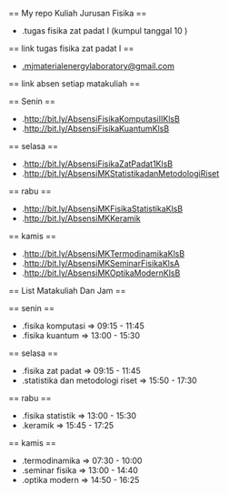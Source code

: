 == My repo Kuliah Jurusan Fisika ==

* .tugas fisika zat padat I (kumpul tanggal 10 )

== link tugas fisika zat padat I ==
* .mjmaterialenergylaboratory@gmail.com


== link absen setiap matakuliah ==

== Senin ==
* .http://bit.ly/AbsensiFisikaKomputasiIIKlsB
* .http://bit.ly/AbsensiFisikaKuantumKlsB

== selasa ==
* .http://bit.ly/AbsensiFisikaZatPadat1KlsB
* .http://bit.ly/AbsensiMKStatistikadanMetodologiRiset

== rabu ==
* .http://bit.ly/AbsensiMKFisikaStatistikaKlsB
* .http://bit.ly/AbsensiMKKeramik

== kamis ==
* .http://bit.ly/AbsensiMKTermodinamikaKlsB
* .http://bit.ly/AbsensiMKSeminarFisikaKlsA
* .http://bit.ly/AbsensiMKOptikaModernKlsB

== List Matakuliah Dan Jam ==

== senin ==
* .fisika komputasi => 09:15 - 11:45
* .fisika kuantum => 13:00 - 15:30

== selasa ==
* .fisika zat padat => 09:15 - 11:45
* .statistika dan metodologi riset => 15:50 - 17:30

== rabu ==
* .fisika statistik => 13:00 - 15:30
* .keramik => 15:45 - 17:25

== kamis ==
* .termodinamika => 07:30 - 10:00
* .seminar fisika => 13:00 - 14:40
* .optika modern => 14:50 - 16:25

